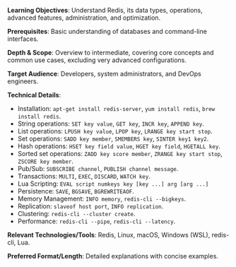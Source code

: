 **Learning Objectives**: Understand Redis, its data types, operations, advanced features, administration, and optimization.

**Prerequisites**: Basic understanding of databases and command-line interfaces.

**Depth & Scope**: Overview to intermediate, covering core concepts and common use cases, excluding very advanced configurations.

**Target Audience**: Developers, system administrators, and DevOps engineers.

**Technical Details**:
*   Installation: `apt-get install redis-server`, `yum install redis`, `brew install redis`.
*   String operations: `SET key value`, `GET key`, `INCR key`, `APPEND key`.
*   List operations: `LPUSH key value`, `LPOP key`, `LRANGE key start stop`.
*   Set operations: `SADD key member`, `SMEMBERS key`, `SINTER key1 key2`.
*   Hash operations: `HSET key field value`, `HGET key field`, `HGETALL key`.
*   Sorted set operations: `ZADD key score member`, `ZRANGE key start stop`, `ZSCORE key member`.
*   Pub/Sub: `SUBSCRIBE channel`, `PUBLISH channel message`.
*   Transactions: `MULTI`, `EXEC`, `DISCARD`, `WATCH key`.
*   Lua Scripting: `EVAL script numkeys key [key ...] arg [arg ...]`
*   Persistence: `SAVE`, `BGSAVE`, `BGREWRITEAOF`.
*   Memory Management: `INFO memory`, `redis-cli --bigkeys`.
*   Replication: `slaveof host port`, `INFO replication`.
*   Clustering: `redis-cli --cluster create`.
*   Performance: `redis-cli --pipe`, `redis-cli --latency`.

**Relevant Technologies/Tools**: Redis, Linux, macOS, Windows (WSL), redis-cli, Lua.

**Preferred Format/Length**: Detailed explanations with concise examples.

